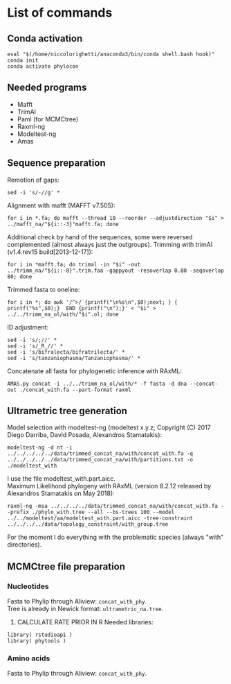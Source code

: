 # List of commands 
## Conda activation
```
eval "$(/home/niccolorighetti/anaconda3/bin/conda shell.bash hook)" 
conda init
conda activate phylocon
```
## Needed programs
- Mafft
- TrimAl
- Paml (for MCMCtree)
- Raxml-ng
- Modeltest-ng
- Amas
## Sequence preparation
Remotion of gaps:
```
sed -i 's/-//g' *
```
Alignment with mafft (MAFFT v7.505):
```
for i in *.fa; do mafft --thread 10 --reorder --adjustdirection "$i" > ../mafft_na/"${i::-3}"mafft.fa; done 
```
Additional check by hand of the sequences, some were reversed complemented (almost always just the outgroups).
Trimming with trimAl (v1.4.rev15 build[2013-12-17]):
```
for i in *mafft.fa; do trimal -in "$i" -out ../trimm_na/"${i::-8}".trim.faa -gappyout -resoverlap 0.80 -seqoverlap 80; done
```
Trimmed fasta to oneline:
```
for i in *; do awk '/^>/ {printf("\n%s\n",$0);next; } { printf("%s",$0);}  END {printf("\n");}' < "$i" > ../../trimm_na_ol/with/"$i".ol; done
```
ID adjustment:
```
sed -i 's/;//' *
sed -i 's/_R_//' *
sed -i 's/bifralecta/bifratrilecta/' *
sed -i 's/tanzaniophasma/Tanzaniophasma/' *
```
Concatenate all fasta for phylogenetic inference with RAxML:
```
AMAS.py concat -i ../../trimm_na_ol/with/* -f fasta -d dna --concat-out ./concat_with.fa --part-format raxml
```
## Ultrametric tree generation
Model selection with modeltest-ng (modeltest x.y.z; Copyright (C) 2017 Diego Darriba, David Posada, Alexandros Stamatakis):
```
modeltest-ng -d nt -i ../../../../../data/trimmed_concat_na/with/concat_with.fa -q ../../../../../data/trimmed_concat_na/with/partitions.txt -o ./modeltest_with
```
I use the file modeltest_with.part.aicc.  
Maximum Likelihood phylogeny with RAxML (version 8.2.12 released by Alexandros Stamatakis on May 2018):
```
raxml-ng -msa ../../../../data/trimmed_concat_na/with/concat_with.fa --prefix ./phylo_with.tree --all --bs-trees 100 --model ../../modeltest/aa/modeltest_with.part.aicc -tree-constraint ../../../../data/topology_constraint/with_group.tree
```
For the moment I do everything with the problematic species (always "with" directories).  
## MCMCtree file preparation
### Nucleotides
Fasta to Phylip through Aliview: ```concat_with_phy```.  
Tree is already in Newick format: ```ultrametric_na.tree```.  
1. CALCULATE RATE PRIOR IN R
Needed libraries:
```
library( rstudioapi )
library( phytools )
```


### Amino acids
Fasta to Phylip through Aliview: ```concat_with_phy```.  
